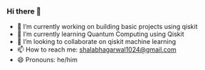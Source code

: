 ### Hi there 👋


- 🔭 I’m currently working on building basic projects using qiskit
- 🌱 I’m currently learning Quantum Computing using Qiskit
- 👯 I’m looking to collaborate on qiskit machine learning
- 📫 How to reach me: shalabhagarwal1024@gmail.com
- 😄 Pronouns: he/him


<!--
**the-sinner/the-sinner** is a ✨ _special_ ✨ repository because its `README.md` (this file) appears on your GitHub profile.

Here are some ideas to get you started:

- 🤔 I’m looking for help with 
- ⚡ Fun fact: ...
- 💬 Ask me about ...
-->
